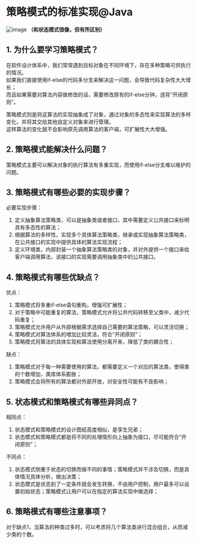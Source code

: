 # 策略模式的标准实现@Java
![image](https://user-images.githubusercontent.com/64548919/131631413-b308fb60-0eed-495d-9904-34a60430fef1.png)
**（和状态模式很像，但有所区别）**
## 1. 为什么要学习策略模式？
在软件设计体系中，我们常常遇到目标对象在不同环境下，存在多种策略可供执行的情况。         
如果我们直接使用if-else的代码多分支来解决这一问题，会导致代码复杂性大大增长；        
而且如果需要对算法内容做修改的话，需要修改原有的if-else分钟，违背“开闭原则”。         

策略模式则是将这算法的实现抽象成了对象，通过对象的多态性来实现算法的多样变化，并将其交给其他自定义对象来进行管理。        
这样算法的变化就不会影响原先调用算法的客户端，可扩展性大大增强。         

## 2. 策略模式能解决什么问题？
策略模式主要可以解决对象的执行算法有多重实现，而使用if-else分支难以维护的问题。      

## 3. 策略模式有哪些必要的实现步骤？
必要实现步骤：        
1. 定义抽象算法策略类，可以是抽象类或者接口，其中需要定义公共接口来标明具有多态性的算法；        
2. 根据算法的多样性，实现多个具体算法策略类，继承或实现抽象算法策略类，在公共接口的实现中提供具体的算法实现流程；         
3. 定义环境类，内部封装一个抽象算法策略类的对象，并对外提供一个接口来给客户端调用算法，该接口的实现需要调用抽象类中的公共接口。       

## 4. 策略模式有哪些优缺点？
优点：      
1. 策略模式将多重if-else语句重构，增强可扩展性；        
2. 对于策略中可能重复的算法，策略模式允许将公共代码转移至父类中，减少代码重复；          
3. 策略模式允许用户从外部根据需求选择自己需要的算法策略，可以灵活切换；       
4. 策略模式对算法体系的增加比较灵活，符合“开闭原则”；       
5. 策略模式将算法的具体实现和算法使用分离开来，降低了类的耦合性；        

缺点：        
1. 策略模式对于每一种需要使用的算法，都需要定义一个对应的算法类，使得类的个数增加，类库体系膨胀；    
2. 策略模式会将所有的算法都对外部开放，对安全性可能有不良影响；        

## 5. 状态模式和策略模式有哪些异同点？
相同点：        
1. 状态模式和策略模式的设计图纸高度相似，是孪生兄弟；         
2. 状态模式和策略模式都是将不同的处理情形向上抽象为接口，尽可能符合“开闭原则”；      

不同点：        
1. 状态模式侧重于状态的切换而做不同的事情；策略模式并不涉及切换，而是具体情况具体分析，做出决策；         
2. 状态模式是状态到了一定条件就会发生转换，不由用户控制，用户最多可以设置初始状态；策略模式让用户可以在指定的算法实现中做选择；       

## 6. 策略模式有哪些注意事项？
对于缺点1，当算法的种类过多时，可以考虑将几个算法类进行混合组合，从而减少类的个数。
